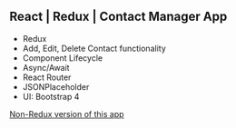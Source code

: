 ## React | Redux | Contact Manager App

* Redux
* Add, Edit, Delete Contact functionality
* Component Lifecycle
* Async/Await
* React Router
* JSONPlaceholder
* UI: Bootstrap 4

[Non-Redux version of this app](https://github.com/JanGanaCode/react-contact-manager "React | Contact Manager App")
